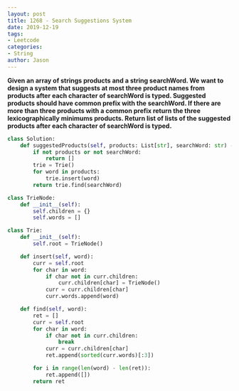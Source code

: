 ```yaml
---
layout: post
title: 1268 - Search Suggestions System
date: 2019-12-19
tags:
- Leetcode
categories:
- String
author: Jason
---
```

**Given an array of strings products and a string searchWord. We want to design a system that suggests at most three product names from products after each character of searchWord is typed. Suggested products should have common prefix with the searchWord. If there are more than three products with a common prefix return the three lexicographically minimums products. Return list of lists of the suggested products after each character of searchWord is typed.**

```python
class Solution:
    def suggestedProducts(self, products: List[str], searchWord: str) -> List[List[str]]:
        if not products or not searchWord:
            return []
        trie = Trie()
        for word in products:
            trie.insert(word)
        return trie.find(searchWord)

class TrieNode:
    def __init__(self):
        self.children = {}
        self.words = []

class Trie:
    def __init__(self):
        self.root = TrieNode()

    def insert(self, word):
        curr = self.root
        for char in word:
            if char not in curr.children:
                curr.children[char] = TrieNode()
            curr = curr.children[char]
            curr.words.append(word)

    def find(self, word):
        ret = []
        curr = self.root
        for char in word:
            if char not in curr.children:
                break
            curr = curr.children[char]
            ret.append(sorted(curr.words)[:3])

        for i in range(len(word) - len(ret)):
            ret.append([])
        return ret
```
